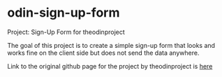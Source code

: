# odin-sign-up-form

Project: Sign-Up Form for theodinproject

The goal of this project is to create a simple sign-up form that looks and works fine on the client side but does not send the data anywhere.

Link to the original github page for the project by theodinproject is [here](https://github.com/TheOdinProject/curriculum/blob/main/intermediate_html_css/forms/project_sign_up_form.md)

